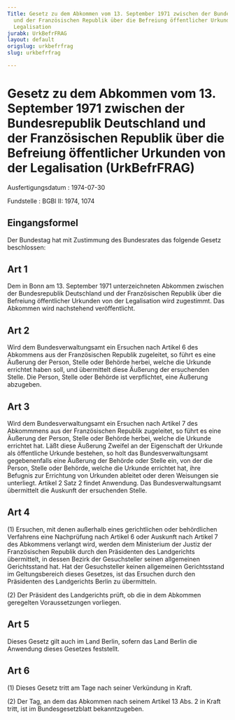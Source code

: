```yaml
---
Title: Gesetz zu dem Abkommen vom 13. September 1971 zwischen der Bundesrepublik Deutschland
  und der Französischen Republik über die Befreiung öffentlicher Urkunden von der
  Legalisation
jurabk: UrkBefrFRAG
layout: default
origslug: urkbefrfrag
slug: urkbefrfrag

---
```


# Gesetz zu dem Abkommen vom 13. September 1971 zwischen der Bundesrepublik Deutschland und der Französischen Republik über die Befreiung öffentlicher Urkunden von der Legalisation (UrkBefrFRAG)

Ausfertigungsdatum
:   1974-07-30

Fundstelle
:   BGBl II: 1974, 1074

## Eingangsformel

Der Bundestag hat mit Zustimmung des Bundesrates das folgende Gesetz
beschlossen:

## Art 1

Dem in Bonn am 13. September 1971 unterzeichneten Abkommen zwischen
der Bundesrepublik Deutschland und der Französischen Republik über die
Befreiung öffentlicher Urkunden von der Legalisation wird zugestimmt.
Das Abkommen wird nachstehend veröffentlicht.

## Art 2

Wird dem Bundesverwaltungsamt ein Ersuchen nach Artikel 6 des
Abkommens aus der Französischen Republik zugeleitet, so führt es eine
Äußerung der Person, Stelle oder Behörde herbei, welche die Urkunde
errichtet haben soll, und übermittelt diese Äußerung der ersuchenden
Stelle. Die Person, Stelle oder Behörde ist verpflichtet, eine
Äußerung abzugeben.

## Art 3

Wird dem Bundesverwaltungsamt ein Ersuchen nach Artikel 7 des
Abkommmens aus der Französischen Republik zugeleitet, so führt es eine
Äußerung der Person, Stelle oder Behörde herbei, welche die Urkunde
errichtet hat. Läßt diese Äußerung Zweifel an der Eigenschaft der
Urkunde als öffentliche Urkunde bestehen, so holt das
Bundesverwaltungsamt gegebenenfalls eine Äußerung der Behörde oder
Stelle ein, von der die Person, Stelle oder Behörde, welche die
Urkunde errichtet hat, ihre Befugnis zur Errichtung von Urkunden
ableitet oder deren Weisungen sie unterliegt. Artikel 2 Satz 2 findet
Anwendung. Das Bundesverwaltungsamt übermittelt die Auskunft der
ersuchenden Stelle.

## Art 4

(1) Ersuchen, mit denen außerhalb eines gerichtlichen oder
behördlichen Verfahrens eine Nachprüfung nach Artikel 6 oder Auskunft
nach Artikel 7 des Abkommens verlangt wird, werden dem Ministerium der
Justiz der Französischen Republik durch den Präsidenten des
Landgerichts übermittelt, in dessen Bezirk der Gesuchsteller seinen
allgemeinen Gerichtsstand hat. Hat der Gesuchsteller keinen
allgemeinen Gerichtsstand im Geltungsbereich dieses Gesetzes, ist das
Ersuchen durch den Präsidenten des Landgerichts Berlin zu übermitteln.

(2) Der Präsident des Landgerichts prüft, ob die in dem Abkommen
geregelten Voraussetzungen vorliegen.

## Art 5

Dieses Gesetz gilt auch im Land Berlin, sofern das Land Berlin die
Anwendung dieses Gesetzes feststellt.

## Art 6

(1) Dieses Gesetz tritt am Tage nach seiner Verkündung in Kraft.

(2) Der Tag, an dem das Abkommen nach seinem Artikel 13 Abs. 2 in
Kraft tritt, ist im Bundesgesetzblatt bekanntzugeben.

